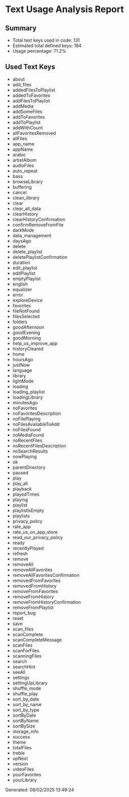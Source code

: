 # Text Usage Analysis Report

## Summary
- Total text keys used in code: 131
- Estimated total defined keys: 184
- Usage percentage: 71.2%

## Used Text Keys
- about
- add_files
- addedFilesToPlaylist
- addedToFavorites
- addFilesToPlaylist
- addMedia
- addSomeFiles
- addToFavorites
- addToPlaylist
- addWithCount
- allFavoritesRemoved
- allFiles
- app_name
- appName
- arabic
- artistAlbum
- audioFiles
- auto_repeat
- bass
- browseLibrary
- buffering
- cancel
- clean_library
- clear
- clear_all_data
- clearHistory
- clearHistoryConfirmation
- confirmRemoveFromFile
- darkMode
- data_management
- daysAgo
- delete
- delete_playlist
- deletePlaylistConfirmation
- duration
- edit_playlist
- editPlaylist
- emptyPlaylist
- english
- equalizer
- error
- exploreDevice
- favorites
- fileNotFound
- filesSelected
- folders
- goodAfternoon
- goodEvening
- goodMorning
- help_us_improve_app
- historyCleared
- home
- hoursAgo
- justNow
- language
- library
- lightMode
- loading
- loading_playlist
- loadingLibrary
- minutesAgo
- noFavorites
- noFavoritesDescription
- noFilePlaying
- noFilesAvailableToAdd
- noFilesFound
- noMediaFound
- noRecentFiles
- noRecentFilesDescription
- noSearchResults
- nowPlaying
- ok
- parentDirectory
- paused
- play
- play_all
- playback
- playedTimes
- playing
- playlist
- playlistIsEmpty
- playlists
- privacy_policy
- rate_app
- rate_us_on_app_store
- read_our_privacy_policy
- ready
- recentlyPlayed
- refresh
- remove
- removeAll
- removeAllFavorites
- removeAllFavoritesConfirmation
- removedFromFavorites
- removedFromHistory
- removeFromFavorites
- removeFromHistory
- removeFromHistoryConfirmation
- removeFromPlaylist
- report_bug
- reset
- save
- scan_files
- scanComplete
- scanCompleteMessage
- scanFiles
- scanForFiles
- scanningFiles
- search
- searchHint
- seeAll
- settings
- settingUpLibrary
- shuffle_mode
- shuffle_play
- sort_by_date
- sort_by_name
- sort_by_type
- sortByDate
- sortByName
- sortBySize
- storage_info
- success
- theme
- totalFiles
- treble
- upNext
- version
- videoFiles
- yourFavorites
- yourLibrary


Generated: 08/02/2025 13:49:24
